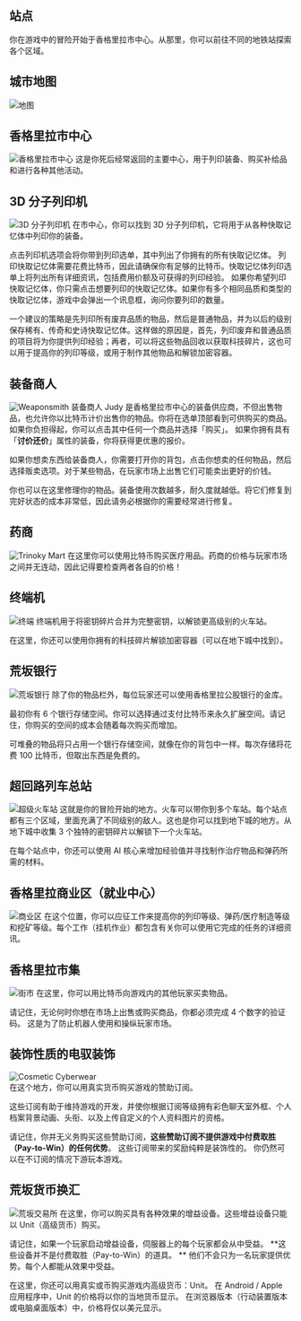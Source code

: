 ## 站点

你在游戏中的冒险开始于香格里拉市中心。从那里，你可以前往不同的地铁站探索各个区域。

## 城市地图

![地图](/resources/mobile-tutorial/Map.png)

## 香格里拉市中心

![香格里拉市中心](/resources/mobile-tutorial/Shangri-LaCityCenter.png)
这是你死后经常返回的主要中心，用于列印装备、购买补给品和进行各种其他活动。

## 3D 分子列印机

![3D 分子列印机](/resources/mobile-tutorial/Molecular3DPrinter.png)
在市中心，你可以找到 3D 分子列印机，它将用于从各种快取记忆体中列印你的装备。

点击列印机选项会将你带到列印选单，其中列出了你拥有的所有快取记忆体。
列印快取记忆体需要花费比特币，因此请确保你有足够的比特币。快取记忆体列印选单上将列出所有详细资讯，包括费用价额及可获得的列印经验。
如果你希望列印快取记忆体，你只需点击想要列印的快取记忆体。如果你有多个相同品质和类型的快取记忆体，游戏中会弹出一个讯息框，询问你要列印的数量。

一个建议的策略是先列印所有废弃品质的物品，然后是普通物品，并为以后的级别保存稀有、传奇和史诗快取记忆体。这样做的原因是，首先，列印废弃和普通品质的项目将为你提供列印经验；再者，可以将这些物品回收以获取科技碎片，这也可以用于提高你的列印等级，或用于制作其他物品和解锁加密容器。

## 装备商人

![Weaponsmith](/resources/mobile-tutorial/WeaponSmith.png)
装备商人 Judy 是香格里拉市中心的装备供应商，不但出售物品，也允许你以比特币计价出售你的物品。你将在选单顶部看到可供购买的商品。如果你负担得起，你可以点击其中任何一个商品并选择「购买」。
如果你拥有具有「**讨价还价**」属性的装备，你将获得更优惠的报价。

如果你想卖东西给装备商人，你需要打开你的背包，点击你想卖的任何物品，然后选择贩卖选项。对于某些物品，在玩家市场上出售它们可能卖出更好的价钱。

你也可以在这里修理你的物品。装备使用次数越多，耐久度就越低。将它们修复到完好状态的成本非常低，因此请务必根据你的需要经常进行修复。

## 药商

![Trinoky Mart](/resources/mobile-tutorial/TrinokyMart.png)
在这里你可以使用比特币购买医疗用品。药商的价格与玩家市场之间并无连动，因此记得要检查两者各自的价格！

## 终端机

![终端](/resources/mobile-tutorial/Terminal.png)
终端机用于将密钥碎片合并为完整密钥，以解锁更高级别的火车站。

在这里，你还可以使用你拥有的科技碎片解锁加密容器（可以在地下城中找到）。

## 荒坂银行

![荒坂银行](/resources/mobile-tutorial/BankOfArasaka.png)
除了你的物品栏外，每位玩家还可以使用香格里拉公股银行的金库。

最初你有 6 个银行存储空间。你可以选择通过支付比特币来永久扩展空间。请记住，你购买的空间的成本会随着每次购买而增加。

可堆叠的物品将只占用一个银行存储空间，就像在你的背包中一样。每次存储将花费 100 比特币，但取出东西是免费的。

## 超回路列车总站

![超级火车站](/resources/mobile-tutorial/HyperTrainCentralStation.png)
这就是你的冒险开始的地方。火车可以带你到多个车站。每个站点都有三个区域，里面充满了不同级别的敌人。这也是你可以找到地下城的地方。从地下城中收集 3 个独特的密钥碎片以解锁下一个火车站。

在每个站点中，你还可以使用 AI 核心来增加经验值并寻找制作治疗物品和弹药所需的材料。

## 香格里拉商业区（就业中心）

![商业区](/resources/mobile-tutorial/Shangri-LaCommercialArea.png)
在这个位置，你可以应征工作来提高你的列印等级、弹药/医疗制造等级和挖矿等级。每个工作（挂机作业）都包含有关你可以使用它完成的任务的详细资讯。

## 香格里拉市集

![街市](/resources/mobile-tutorial/Shangri-LaMarketStreet.png)
在这里，你可以用比特币向游戏内的其他玩家买卖物品。

请记住，无论何时你想在市场上出售或购买商品，你都必须完成 4 个数字的验证码。
这是为了防止机器人使用和操纵玩家市场。

## 装饰性质的电驭装饰

![Cosmetic Cyberwear](/resources/mobile-tutorial/CosmeticCyberwear.png)  
在这个地方，你可以用真实货币购买游戏的赞助订阅。

这些订阅有助于维持游戏的开发，并使你根据订阅等级拥有彩色聊天室外框、个人档案背景动画、头衔、以及上传自定义的个人资料图片的资格。

请记住，你并无义务购买这些赞助订阅，**这些赞助订阅不提供游戏中付费取胜（Pay-to-Win）的任何优势**。
这些订阅带来的奖励纯粹是装饰性的。
你仍然可以在不订阅的情况下游玩本游戏。

## 荒坂货币换汇

![荒坂交易所](/resources/mobile-tutorial/ArasakaUnitExchange.png)
在这里，你可以购买具有各种效果的增益设备。这些增益设备只能以 Unit（高级货币）购买。

请记住，如果一个玩家启动增益设备，伺服器上的每个玩家都会从中受益。
**这些设备并不是付费取胜（Pay-to-Win）的道具。 **
他们不会只为一名玩家提供优势。每个人都能从效果中受益。

在这里，你还可以用真实或币购买游戏内高级货币：Unit。
在 Android / Apple 应用程序中，Unit 的价格将以你的当地货币显示。
在浏览器版本（行动装置版本或电脑桌面版本）中，价格将仅以美元显示。